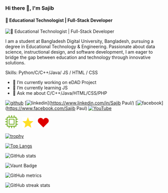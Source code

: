 ### Hi there 👋, I'm Sajib
#### 🚀 Educational Technologist | Full-Stack Developer 
![🚀 Educational Technologist | Full-Stack Developer ](https://arturssmirnovs.github.io/github-profile-readme-generator/images/banner.png)

I am a student at Bangladesh Digital University, Bangladesh, pursuing a degree in Educational Technology & Engineering. Passionate about data science, instructional design, and software development, I am eager to bridge the gap between education and technology through innovative solutions.

Skills: Python/C/C++/Java/ JS / HTML / CSS

- 🔭 I’m currently working on eDAD Project 
- 🌱 I’m currently learning JS 
- 💬 Ask me about C/C++/Java/HTML/CSS/PHP 


[<img src='https://cdn.jsdelivr.net/npm/simple-icons@3.0.1/icons/github.svg' alt='github' height='40'>](https://github.com/sajibN)  [<img src='https://cdn.jsdelivr.net/npm/simple-icons@3.0.1/icons/linkedin.svg' alt='linkedin' height='40'>](https://www.linkedin.com/in/Sajib Paul/)  [<img src='https://cdn.jsdelivr.net/npm/simple-icons@3.0.1/icons/facebook.svg' alt='facebook' height='40'>](https://www.facebook.com/Sajib Paul)  [<img src='https://cdn.jsdelivr.net/npm/simple-icons@3.0.1/icons/youtube.svg' alt='YouTube' height='40'>](https://www.youtube.com/channel/@SNding-dong)  

<a href='https://docs.github.com/en/developers'><img src='https://raw.githubusercontent.com/acervenky/animated-github-badges/master/assets/devbadge.gif' width='40' height='40'></a> <a href='https://stars.github.com/'><img src='https://raw.githubusercontent.com/acervenky/animated-github-badges/master/assets/starbadge.gif' width='35' height='35'></a> <a href='https://docs.github.com/en/github/supporting-the-open-source-community-with-github-sponsors'><img src='https://raw.githubusercontent.com/acervenky/animated-github-badges/master/assets/sponsorbadge.gif' width='35' height='35'></a> 

[![trophy](https://github-profile-trophy.vercel.app/?username=sajibN)](https://github.com/ryo-ma/github-profile-trophy)

[![Top Langs](https://github-readme-stats.vercel.app/api/top-langs/?username=sajibN)](https://github.com/anuraghazra/github-readme-stats)

![GitHub stats](https://github-readme-stats.vercel.app/api?username=sajibN&show_icons=true&count_private=true)  

![Vaunt Badge](https://api.vaunt.dev/v1/github/entities/sajibN/contributions?format=svg&private=true)  

![GitHub metrics](https://metrics.lecoq.io/sajibN)  

![GitHub streak stats](https://streak-stats.demolab.com/?user=sajibN)  

